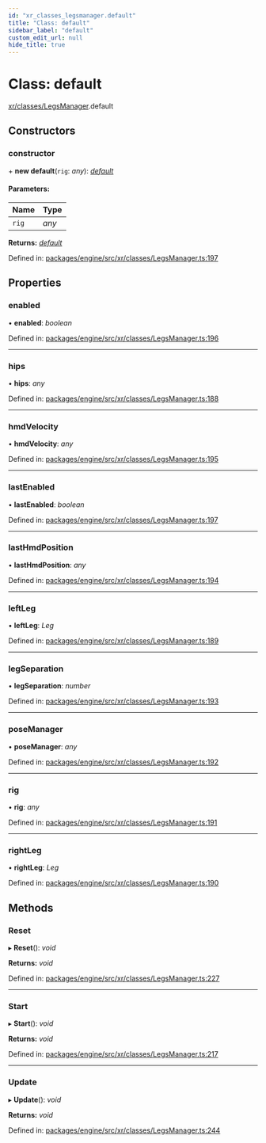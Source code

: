 ```yaml
---
id: "xr_classes_legsmanager.default"
title: "Class: default"
sidebar_label: "default"
custom_edit_url: null
hide_title: true
---
```


# Class: default

[xr/classes/LegsManager](../modules/xr_classes_legsmanager.md).default

## Constructors

### constructor

\+ **new default**(`rig`: *any*): [*default*](xr_classes_legsmanager.default.md)

#### Parameters:

Name | Type |
:------ | :------ |
`rig` | *any* |

**Returns:** [*default*](xr_classes_legsmanager.default.md)

Defined in: [packages/engine/src/xr/classes/LegsManager.ts:197](https://github.com/xr3ngine/xr3ngine/blob/716a06460/packages/engine/src/xr/classes/LegsManager.ts#L197)

## Properties

### enabled

• **enabled**: *boolean*

Defined in: [packages/engine/src/xr/classes/LegsManager.ts:196](https://github.com/xr3ngine/xr3ngine/blob/716a06460/packages/engine/src/xr/classes/LegsManager.ts#L196)

___

### hips

• **hips**: *any*

Defined in: [packages/engine/src/xr/classes/LegsManager.ts:188](https://github.com/xr3ngine/xr3ngine/blob/716a06460/packages/engine/src/xr/classes/LegsManager.ts#L188)

___

### hmdVelocity

• **hmdVelocity**: *any*

Defined in: [packages/engine/src/xr/classes/LegsManager.ts:195](https://github.com/xr3ngine/xr3ngine/blob/716a06460/packages/engine/src/xr/classes/LegsManager.ts#L195)

___

### lastEnabled

• **lastEnabled**: *boolean*

Defined in: [packages/engine/src/xr/classes/LegsManager.ts:197](https://github.com/xr3ngine/xr3ngine/blob/716a06460/packages/engine/src/xr/classes/LegsManager.ts#L197)

___

### lastHmdPosition

• **lastHmdPosition**: *any*

Defined in: [packages/engine/src/xr/classes/LegsManager.ts:194](https://github.com/xr3ngine/xr3ngine/blob/716a06460/packages/engine/src/xr/classes/LegsManager.ts#L194)

___

### leftLeg

• **leftLeg**: *Leg*

Defined in: [packages/engine/src/xr/classes/LegsManager.ts:189](https://github.com/xr3ngine/xr3ngine/blob/716a06460/packages/engine/src/xr/classes/LegsManager.ts#L189)

___

### legSeparation

• **legSeparation**: *number*

Defined in: [packages/engine/src/xr/classes/LegsManager.ts:193](https://github.com/xr3ngine/xr3ngine/blob/716a06460/packages/engine/src/xr/classes/LegsManager.ts#L193)

___

### poseManager

• **poseManager**: *any*

Defined in: [packages/engine/src/xr/classes/LegsManager.ts:192](https://github.com/xr3ngine/xr3ngine/blob/716a06460/packages/engine/src/xr/classes/LegsManager.ts#L192)

___

### rig

• **rig**: *any*

Defined in: [packages/engine/src/xr/classes/LegsManager.ts:191](https://github.com/xr3ngine/xr3ngine/blob/716a06460/packages/engine/src/xr/classes/LegsManager.ts#L191)

___

### rightLeg

• **rightLeg**: *Leg*

Defined in: [packages/engine/src/xr/classes/LegsManager.ts:190](https://github.com/xr3ngine/xr3ngine/blob/716a06460/packages/engine/src/xr/classes/LegsManager.ts#L190)

## Methods

### Reset

▸ **Reset**(): *void*

**Returns:** *void*

Defined in: [packages/engine/src/xr/classes/LegsManager.ts:227](https://github.com/xr3ngine/xr3ngine/blob/716a06460/packages/engine/src/xr/classes/LegsManager.ts#L227)

___

### Start

▸ **Start**(): *void*

**Returns:** *void*

Defined in: [packages/engine/src/xr/classes/LegsManager.ts:217](https://github.com/xr3ngine/xr3ngine/blob/716a06460/packages/engine/src/xr/classes/LegsManager.ts#L217)

___

### Update

▸ **Update**(): *void*

**Returns:** *void*

Defined in: [packages/engine/src/xr/classes/LegsManager.ts:244](https://github.com/xr3ngine/xr3ngine/blob/716a06460/packages/engine/src/xr/classes/LegsManager.ts#L244)
